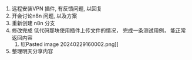 1. 远程安装VPN 插件, 有反馈问题, 以回复
2. 开会讨论n8n 问题, 以及方案
3. 重新创建 n8n 分支
4. 修改完成 低代码那块使用插件上传文件的情况， 完成一条测试用例， 能正常返回内容
	1. ![[Pasted image 20240229160002.png]]
5. 整理明天分享内容